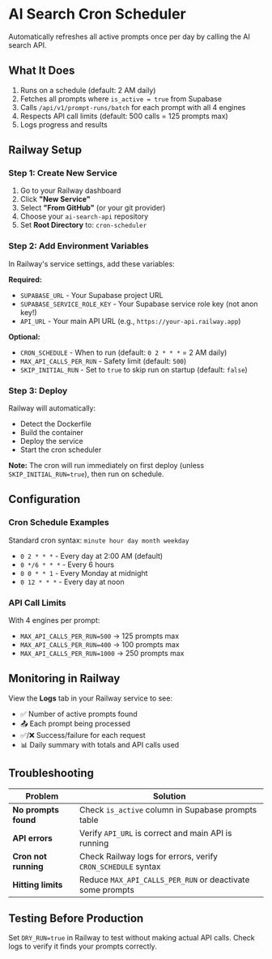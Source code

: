 # AI Search Cron Scheduler

Automatically refreshes all active prompts once per day by calling the AI search API.

## What It Does

1. Runs on a schedule (default: 2 AM daily)
2. Fetches all prompts where `is_active = true` from Supabase
3. Calls `/api/v1/prompt-runs/batch` for each prompt with all 4 engines
4. Respects API call limits (default: 500 calls = 125 prompts max)
5. Logs progress and results

## Railway Setup

### Step 1: Create New Service

1. Go to your Railway dashboard
2. Click **"New Service"**
3. Select **"From GitHub"** (or your git provider)
4. Choose your `ai-search-api` repository
5. Set **Root Directory** to: `cron-scheduler`

### Step 2: Add Environment Variables

In Railway's service settings, add these variables:

**Required:**
- `SUPABASE_URL` - Your Supabase project URL
- `SUPABASE_SERVICE_ROLE_KEY` - Your Supabase service role key (not anon key!)
- `API_URL` - Your main API URL (e.g., `https://your-api.railway.app`)

**Optional:**
- `CRON_SCHEDULE` - When to run (default: `0 2 * * *` = 2 AM daily)
- `MAX_API_CALLS_PER_RUN` - Safety limit (default: `500`)
- `SKIP_INITIAL_RUN` - Set to `true` to skip run on startup (default: `false`)

### Step 3: Deploy

Railway will automatically:
- Detect the Dockerfile
- Build the container
- Deploy the service
- Start the cron scheduler

**Note:** The cron will run immediately on first deploy (unless `SKIP_INITIAL_RUN=true`), then run on schedule.

## Configuration

### Cron Schedule Examples

Standard cron syntax: `minute hour day month weekday`

- `0 2 * * *` - Every day at 2:00 AM (default)
- `0 */6 * * *` - Every 6 hours
- `0 0 * * 1` - Every Monday at midnight
- `0 12 * * *` - Every day at noon

### API Call Limits

With 4 engines per prompt:
- `MAX_API_CALLS_PER_RUN=500` → 125 prompts max
- `MAX_API_CALLS_PER_RUN=400` → 100 prompts max
- `MAX_API_CALLS_PER_RUN=1000` → 250 prompts max

## Monitoring in Railway

View the **Logs** tab in your Railway service to see:
- ✅ Number of active prompts found
- 📤 Each prompt being processed
- ✅/❌ Success/failure for each request
- 📊 Daily summary with totals and API calls used

## Troubleshooting

| Problem | Solution |
|---------|----------|
| **No prompts found** | Check `is_active` column in Supabase prompts table |
| **API errors** | Verify `API_URL` is correct and main API is running |
| **Cron not running** | Check Railway logs for errors, verify `CRON_SCHEDULE` syntax |
| **Hitting limits** | Reduce `MAX_API_CALLS_PER_RUN` or deactivate some prompts |

## Testing Before Production

Set `DRY_RUN=true` in Railway to test without making actual API calls. Check logs to verify it finds your prompts correctly.

